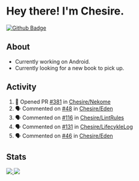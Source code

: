 # Hey there! I'm Chesire.

[![Github Badge](https://img.shields.io/badge/-Github-000?style=flat-square&logo=Github&logoColor=white&link=https://github.com/chesire)](https://github.com/chesire)

## About

<!-- Uses https://github.com/Chesire/natemoo-re -->
* Currently working on Android.
* Currently looking for a new book to pick up.
<!--
* Currently listening to: 
<a href="https://natemoo-re-iirbxe7wf.vercel.app/now-playing?open">
    <img src="https://natemoo-re-iirbxe7wf.vercel.app/now-playing" width="256" height="64" alt="Now Playing">
</a>  
-->

## Activity

<!-- Uses https://github.com/jamesgeorge007/github-activity-readme -->
<!--START_SECTION:activity-->
1. 💪 Opened PR [#381](https://github.com/Chesire/Nekome/pull/381) in [Chesire/Nekome](https://github.com/Chesire/Nekome)
2. 🗣 Commented on [#48](https://github.com/Chesire/Eden/issues/48) in [Chesire/Eden](https://github.com/Chesire/Eden)
3. 🗣 Commented on [#116](https://github.com/Chesire/LintRules/issues/116) in [Chesire/LintRules](https://github.com/Chesire/LintRules)
4. 🗣 Commented on [#131](https://github.com/Chesire/LifecykleLog/issues/131) in [Chesire/LifecykleLog](https://github.com/Chesire/LifecykleLog)
5. 🗣 Commented on [#46](https://github.com/Chesire/Eden/issues/46) in [Chesire/Eden](https://github.com/Chesire/Eden)
<!--END_SECTION:activity-->

## Stats

<a href="https://github-readme-stats.vercel.app/api/top-langs/?username=chesire&theme=tokyonight">
    <img src="https://github-readme-stats.vercel.app/api/top-langs/?username=chesire&layout=compact&theme=tokyonight" >
</a>
<a href="https://github-readme-stats.vercel.app/api?username=chesire&show_icons=true&theme=tokyonight">
    <img src="https://github-readme-stats.vercel.app/api?username=chesire&show_icons=true&theme=tokyonight" >
</a>  
